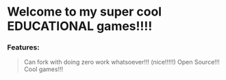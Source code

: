 # Welcome to my super cool **EDUCATIONAL** games!!!!
### Features:
>Can fork with doing zero work whatsoever!!! (nice!!!!!)
>Open Source!!!
>Cool games!!!
